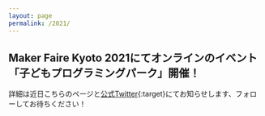 ```yaml
---
layout: page
permalink: /2021/
---
```

## Maker Faire Kyoto 2021にてオンラインのイベント「子どもプログラミングパーク」開催！
詳細は近日こちらのページと[公式Twitter](https://twitter.com/pgmsaloon4kids){:target}にてお知らせします、フォローしてお待ちください！